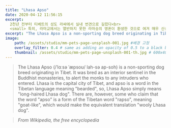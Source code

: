 ```yaml
---
title: "Lhasa Apso"
date: 2020-04-12 11:56:15
excerpt: 
  2천년 전부터 티베트의 성도 라싸에서 실내 번견으로 길렀다<br>
  <small> 특히, 라마교에서는 열반하지 못한 라마승의 영혼이 환생한 것으로 여겨 매우 신성시하였음.</small>
excerpt: "The Lhasa Apso is a non-sporting dog breed originating in Tibet."
image:
    path: /assets/studio/mm-pets-page-unsplash-001.jpg #배경 고정
    overlay_filter: 0.4 # same as adding an opacity of 0.5 to a black background
    thumbnail: /assets/studio/mm-pets-page-unsplash-001-th.jpg # 600x400 이미지
---
```


> The Lhasa Apso (/ˈlɑːsə ˈæpsoʊ/ lah-sə ap-soh) is a non-sporting dog breed originating in Tibet. It was bred as an interior sentinel in the Buddhist monasteries, to alert the monks to any intruders who entered. Lhasa is the capital city of Tibet, and apso is a word in the Tibetan language meaning "bearded", so, Lhasa Apso simply means "long-haired Lhasa dog". There are, however, some who claim that the word "apso" is a form of the Tibetan word "rapso", meaning "goat-like", which would make the equivalent translation "wooly Lhasa dog".

> <cite>From Wikipedia, the free encyclopedia</cite>